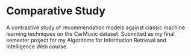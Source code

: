 # Comparative Study

A contrastive study of recommendation models against classic machine learning techniques on the CarMusic dataset. Submitted as my final semester project for my Algorithms for Information Retrieval and Intelligence Web course.
